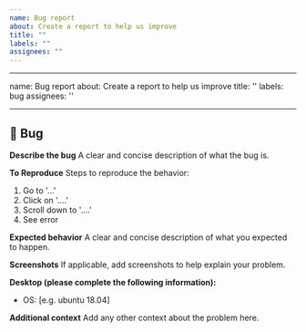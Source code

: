 ```yaml
---
name: Bug report
about: Create a report to help us improve
title: ""
labels: ""
assignees: ""
---
```


---

name: Bug report
about: Create a report to help us improve
title: ''
labels: bug
assignees: ''

---

## 🐛 Bug

**Describe the bug**
A clear and concise description of what the bug is.

**To Reproduce**
Steps to reproduce the behavior:

1. Go to '...'
2. Click on '....'
3. Scroll down to '....'
4. See error

**Expected behavior**
A clear and concise description of what you expected to happen.

**Screenshots**
If applicable, add screenshots to help explain your problem.

**Desktop (please complete the following information):**

- OS: [e.g. ubuntu 18.04]

**Additional context**
Add any other context about the problem here.
